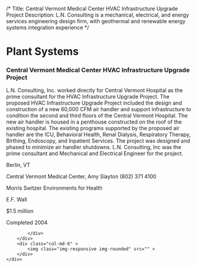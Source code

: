 /*
Title: Central Vermont Medical Center HVAC Infrastructure Upgrade Project
Description: L.N. Consulting is a mechanical, electrical, and energy services engineering design firm, with geothermal and renewable energy systems integration experience
*/

# Plant Systems

<div>
	<div class="row">
		<div class="col-md-6" >
			<div class="well" >
				<h3>Central Vermont Medical Center HVAC Infrastructure Upgrade Project</h3>
				<p>
   
   L.N. Consulting, Inc. worked directly for Central Vermont Hospital as the prime consultant for the HVAC Infrastructure Upgrade Project.  The proposed HVAC Infrastructure Upgrade Project included the design and construction of a new 60,000 CFM air handler and support infrastructure to condition the second and third floors of the Central Vermont Hospital.  The new air handler is housed in a penthouse constructed on the roof of the existing hospital.  The existing programs supported by the proposed air handler are the ICU, Behavioral Health, Renal Dialysis, Respiratory Therapy, Birthing, Endoscopy, and Inpatient Services.  The project was designed and phased to minimize air handler shutdowns. L.N. Consulting, Inc was the prime consultant and Mechanical and Electrical Engineer for the project.
</p>
				<p>Berlin, VT</p>
				<p>Central Vermont Medical Center, Amy Slayton (802) 371 4100</p>
				<p>Morris Switzer Environments for Health</p>
				<p>E.F. Wall</p>
				<p>$1.5 million</p>
				<p>Completed 2004</p>
				<p></p>
				
			</div>
		</div>
		<div class="col-md-6" >
			<img class="img-responsive img-rounded" src="" >
		</div>
	</div>
</div>